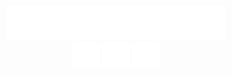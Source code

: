 <img align="left" src="animation.svg" />
<br>
<br>
<br>
<br>
<!--<p align="center">
<img align="left" src="contacts.svg" />
</p>-->
<p align="center">
   <a href="mailto:giacomovallorani@protonmail.com" title="email"><img src="email.svg"></a>
   <a href="https://www.linkedin.com/in/giacomovallorani" title="linkedin"><img src="linkedin.svg"></a>
   <a href="https://www.instagram.com/ilvallasc" title="instagram"><img src="instagram.svg"></a>
</p>
<!--
**Vallasc/Vallasc** is a ✨ _special_ ✨ repository because its `README.md` (this file) appears on your GitHub profile.

Here are some ideas to get you started:

- 🔭 I’m currently working on ...
- 🌱 I’m currently learning ...
- 👯 I’m looking to collaborate on ...
- 🤔 I’m looking for help with ...
- 💬 Ask me about ...
- 📫 How to reach me: ...
- 😄 Pronouns: ...
- ⚡ Fun fact: ...
-->
